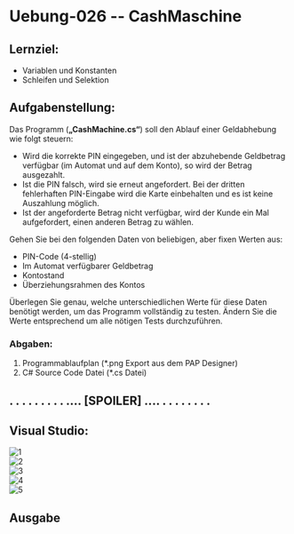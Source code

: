 # Uebung-026  -- CashMaschine

## Lernziel:
- Variablen und Konstanten
- Schleifen und Selektion

## Aufgabenstellung:
Das Programm (**„CashMachine.cs“**) soll den Ablauf einer Geldabhebung wie folgt steuern:
- Wird die korrekte PIN eingegeben, und ist der abzuhebende Geldbetrag verfügbar (im Automat und auf dem Konto), so wird der Betrag ausgezahlt.
- Ist die PIN falsch, wird sie erneut angefordert. Bei der dritten fehlerhaften PIN-Eingabe wird die Karte einbehalten und es ist keine Auszahlung möglich.
- Ist der angeforderte Betrag nicht verfügbar, wird der Kunde ein Mal aufgefordert, einen anderen Betrag zu wählen.

Gehen Sie bei den folgenden Daten von beliebigen, aber fixen Werten aus:
- PIN-Code (4-stellig)
- Im Automat verfügbarer Geldbetrag
- Kontostand
- Überziehungsrahmen des Kontos

Überlegen Sie genau, welche unterschiedlichen Werte für diese Daten benötigt werden, um das Programm vollständig zu testen.
Ändern Sie die Werte entsprechend um alle nötigen Tests durchzuführen.

### Abgaben:
1) Programmablaufplan (*.png Export aus dem PAP Designer)
2) C# Source Code Datei (*.cs Datei)

## . . . . . . . . . .... [SPOILER] .... . . . . . . . . 

## Visual Studio:  
![1](https://github.com/IxI-Enki/Uebung-026/assets/138018029/c3547cae-f755-4cd1-a62b-9e4eba169344)  
![2](https://github.com/IxI-Enki/Uebung-026/assets/138018029/8b73e46b-05fa-4aee-b16d-139c85f39f48)  
![3](https://github.com/IxI-Enki/Uebung-026/assets/138018029/a1294ec9-9f3c-461a-9aad-9c5ba78e3420)  
![4](https://github.com/IxI-Enki/Uebung-026/assets/138018029/098138c3-f191-4ff2-80f3-d3c34975283e)  
![5](https://github.com/IxI-Enki/Uebung-026/assets/138018029/d7086728-cef8-409c-a171-47ce3a91d971)  


## Ausgabe
